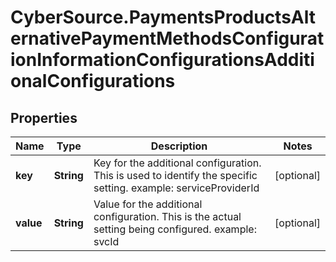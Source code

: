# CyberSource.PaymentsProductsAlternativePaymentMethodsConfigurationInformationConfigurationsAdditionalConfigurations

## Properties
Name | Type | Description | Notes
------------ | ------------- | ------------- | -------------
**key** | **String** | Key for the additional configuration. This is used to identify the specific setting. example: serviceProviderId  | [optional] 
**value** | **String** | Value for the additional configuration. This is the actual setting being configured. example: svcId  | [optional] 


